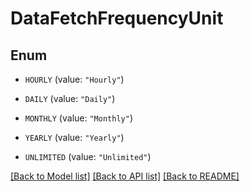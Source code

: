 # DataFetchFrequencyUnit

## Enum


* `HOURLY` (value: `"Hourly"`)

* `DAILY` (value: `"Daily"`)

* `MONTHLY` (value: `"Monthly"`)

* `YEARLY` (value: `"Yearly"`)

* `UNLIMITED` (value: `"Unlimited"`)


[[Back to Model list]](../README.md#documentation-for-models) [[Back to API list]](../README.md#documentation-for-api-endpoints) [[Back to README]](../README.md)


